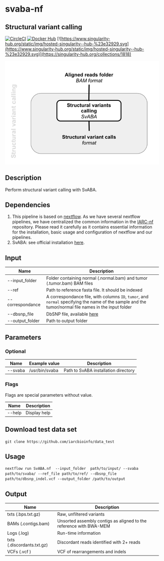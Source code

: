 # svaba-nf
## Structural variant calling 

[![CircleCI](https://circleci.com/gh/IARCbioinfo/svaba-nf.svg?style=svg)](https://circleci.com/gh/IARCbioinfo/svaba-nf)
[![Docker Hub](https://img.shields.io/badge/docker-ready-blue.svg)](https://hub.docker.com/r/iarcbioinfo/svaba-nf/)
[![https://www.singularity-hub.org/static/img/hosted-singularity--hub-%23e32929.svg](https://www.singularity-hub.org/static/img/hosted-singularity--hub-%23e32929.svg)](https://singularity-hub.org/collections/1818)

![Image SvABA](https://github.com/IARCbioinfo/svaba-nf/blob/master/svaba.png)

## Description ##

Perform structural variant calling with SvABA.

## Dependencies ## 

1. This pipeline is based on [nextflow](https://www.nextflow.io). As we have several nextflow pipelines, we have centralized the common information in the [IARC-nf](https://github.com/IARCbioinfo/IARC-nf) repository. Please read it carefully as it contains essential information for the installation, basic usage and configuration of nextflow and our pipelines.
2. SvABA: see official installation [here](https://github.com/walaj/svaba). 
## Input ## 

**Name**          | **Description**
----------------- | ---------------
--input_folder    |  Folder containing normal (.normal.bam) and tumor (.tumor.bam) BAM files
--ref             |  Path to reference fasta file. It should be indexed
--correspondance  |  A correspondance file, with columns `ID`, `tumor`, and `normal` specifying the name of the sample and the tumor/normal file names in the input folder
--dbsnp_file      |  DbSNP file, available [here](https://data.broadinstitute.org/snowman/dbsnp_indel.vcf)
--output_folder   |  Path to output folder

## Parameters ## 

### Optional ###
**Name**          | **Example value** | **Description**
------------------| ------------------| ------------------
--svaba           | /usr/bin/svaba    | Path to SvABA installation directory

### Flags ###

Flags are special parameters without value.

**Name**      | **Description**
------------- | -------------
--help        | Display help

## Download test data set ##

`git clone https://github.com/iarcbioinfo/data_test`

## Usage ##

`nextflow run SvABA.nf  --input_folder  path/to/input/ --svaba path/to/svaba/ --ref_file path/to/ref/ --dbsnp_file path/to/dbsnp_indel.vcf --output_folder /path/to/output` 

## Output ##

**Name**                   | **Description**
-------------------------- | --------------------------
txts (.bps.txt.gz)         |  Raw, unfiltered variants
BAMs (.contigs.bam)        |  Unsorted assembly contigs as aligned to the reference with BWA-MEM
Logs (.log)                |  Run-time information
txts (.discordants.txt.gz) |  Discordant reads identified with 2+ reads
VCFs (.vcf )               |  VCF of rearrangements and indels

